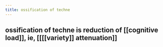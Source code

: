 ```yaml
---
title: ossification of techne
---
```


## ossification of techne is reduction of [[cognitive load]], ie, [[[[variety]] attenuation]]
